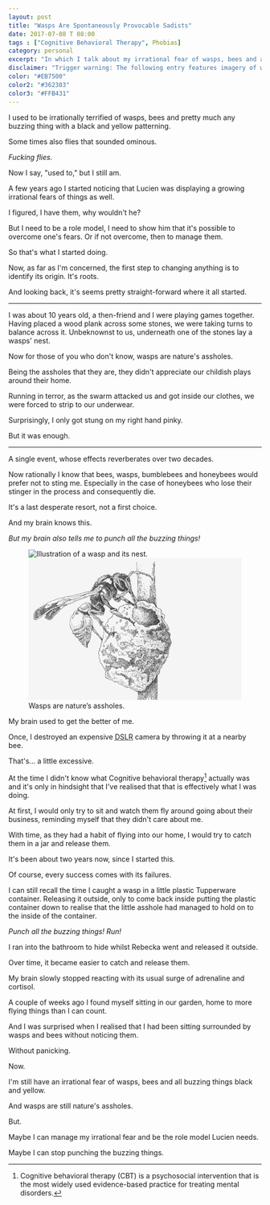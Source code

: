 ```yaml
---
layout: post
title: "Wasps Are Spontaneously Provocable Sadists"
date: 2017-07-08 T 08:00
tags : ["Cognitive Behavioral Therapy", Phobias]
category: personal
excerpt: "In which I talk about my irrational fear of wasps, bees and all buzzing things black and yellow."
disclaimer: "Trigger warning: The following entry features imagery of wasps."
color: "#EB7500"
color2: "#362303"
color3: "#FFB431"
---
```

I used to be irrationally terrified of wasps, bees and pretty much any buzzing thing with a black and yellow patterning.

Some times also flies that sounded ominous.

*Fucking flies.*

Now I say, "used to," but I still am.

A few years ago I started noticing that Lucien was displaying a growing irrational fears of things as well.

<p data-pullquote="Now for those of you who don’t know, wasps are nature’s assholes."></p>

I figured, I have them, why wouldn't he?

But I need to be a role model, I need to show him that it's possible to overcome one's fears. Or if not overcome, then to manage them.

So that's what I started doing.

Now, as far as I'm concerned, the first step to changing anything is to identify its origin. It's roots.

And looking back, it's seems pretty straight-forward where it all started.

***

I was  about 10 years old, a then-friend and I were playing games together. Having placed a wood plank across some stones, we were taking turns to balance across it. Unbeknownst to us, underneath one of the stones lay a wasps' nest.

Now for those of you who don't know, wasps are nature's assholes.

Being the assholes that they are, they didn't appreciate our childish plays around their home.

Running in terror, as the swarm attacked us and got inside our clothes, we were forced to strip to our underwear.

Surprisingly, I only got stung on my right hand pinky.

But it was enough.

***

A single event, whose effects reverberates over two decades.

Now rationally I know that bees, wasps, bumblebees and honeybees would prefer not to sting me. Especially in the case of honeybees who lose their stinger in the process and consequently die.

It's a last desperate resort, not a first choice.

And my brain knows this.

*But my brain also tells me to punch all the buzzing things!*

<figure>
  <img class="js-lazy-load" data-original="/assets/posts/2017/july/wasps-are-spontaneously-provocable-sadists/hornet-illustration.jpg" alt="Illustration of a wasp and its nest.">
  <noscript>
    <img src="/assets/posts/2017/july/wasps-are-spontaneously-provocable-sadists/hornet-illustration.jpg" alt="Illustration of a wasp and its nest.">
  </noscript>
  <figcaption>Wasps are nature’s assholes.</figcaption>
</figure>

My brain used to get the better of me.

Once, I destroyed an expensive <abbr title="Digital single-lens reflex" class="small-caps">DSLR</abbr> camera by throwing it at a nearby bee.

That's... a little excessive.

At the time I didn't know what Cognitive behavioral therapy[^1] actually was and it's only in hindsight that I've realised that that is effectively what I was doing.

At first, I would only try to sit and watch them fly around going about their business, reminding myself that they didn't care about me.

With time, as they had a habit of flying into our home, I would try to catch them in a jar and release them.

It's been about two years now, since I started this.

Of course, every success comes with its failures.

I can still recall the time I caught a wasp in a little plastic Tupperware container. Releasing it outside, only to come back inside putting the plastic container down to realise that the little asshole had managed to hold on to the inside of the container.

*Punch all the buzzing things! Run!*

I ran into the bathroom to hide whilst Rebecka went and released it outside.

Over time, it became easier to catch and release them.

My brain slowly stopped reacting with its usual surge of adrenaline and cortisol.

A couple of weeks ago I found myself sitting in our garden, home to more flying things than I can count.

And I was surprised when I realised that I had been sitting surrounded by wasps and bees without noticing them.

Without panicking.

Now.

I'm still have an irrational fear of wasps, bees and all buzzing things black and yellow.

And wasps are still nature's assholes.

But.

Maybe I can manage my irrational fear and be the role model Lucien needs.

Maybe I can stop punching the buzzing things.

[^1]: Cognitive behavioral therapy (CBT) is a psychosocial intervention that is the most widely used evidence-based practice for treating mental disorders.